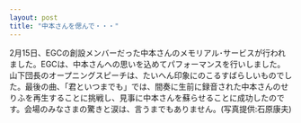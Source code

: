 ```yaml
---
layout: post
title: "中本さんを偲んで・・・"
---
```


2月15日、EGCの創設メンバーだった中本さんのメモリアル･サービスが行われました。EGCは、中本さんへの思いを込めてパフォーマンスを行いしました。山下団長のオープニングスピーチは、たいへん印象にのこるすばらしいものでした。最後の曲、「君といつまでも」では、間奏に生前に録音された中本さんのせりふを再生することに挑戦し、見事に中本さんを蘇らせることに成功したのです。会場のみなさまの驚きと涙は、言うまでもありません。(写真提供:石原康夫)
